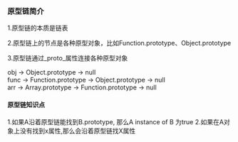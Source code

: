 ### 原型链简介
1.原型链的本质是链表<br>

2.原型链上的节点是各种原型对象，比如Function.prototype、Object.prototype

3.原型链通过_proto_属性连接各种原型对象

obj -> Object.prototype -> null<br>
func -> Function.prototype -> Object.prototype -> null<br>
arr -> Array.prototype -> Function.prototype -> null<br>

#### 原型链知识点
1.如果A沿着原型链能找到B.prototype, 那么A instance of B 为true
2.如果在A对象上没有找到x属性,那么会沿着原型链找X属性

 
